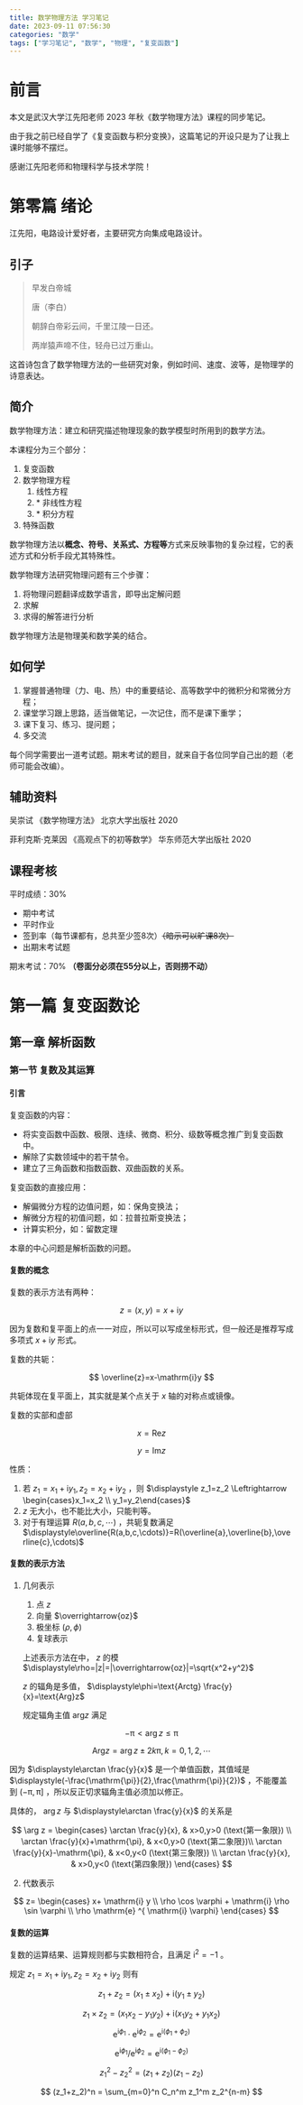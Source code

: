 ```yaml
---
title: 数学物理方法 学习笔记
date: 2023-09-11 07:56:30
categories: "数学"
tags: ["学习笔记", "数学", "物理", "复变函数"]
---
```


# 前言

本文是武汉大学江先阳老师 2023 年秋《数学物理方法》课程的同步笔记。

由于我之前已经自学了《复变函数与积分变换》，这篇笔记的开设只是为了让我上课时能够不摆烂。

感谢江先阳老师和物理科学与技术学院！

# 第零篇 绪论

江先阳，电路设计爱好者，主要研究方向集成电路设计。

## 引子

> 早发白帝城
>
> 唐（李白）
> 
> 朝辞白帝彩云间，千里江陵一日还。
> 
> 两岸猿声啼不住，轻舟已过万重山。

这首诗包含了数学物理方法的一些研究对象，例如时间、速度、波等，是物理学的诗意表达。

## 简介

数学物理方法：建立和研究描述物理现象的数学模型时所用到的数学方法。

本课程分为三个部分：

1. 复变函数
2. 数学物理方程
   1. 线性方程
   2. \* 非线性方程
   3. \* 积分方程
3. 特殊函数

数学物理方法以**概念、符号、关系式、方程等**方式来反映事物的复杂过程，它的表述方式和分析手段尤其特殊性。

数学物理方法研究物理问题有三个步骤：

1. 将物理问题翻译成数学语言，即导出定解问题
2. 求解
3. 求得的解答进行分析

数学物理方法是物理美和数学美的结合。

## 如何学

1. 掌握普通物理（力、电、热）中的重要结论、高等数学中的微积分和常微分方程；
2. 课堂学习跟上思路，适当做笔记，一次记住，而不是课下重学；
3. 课下复习、练习、提问题；
4. 多交流

每个同学需要出一道考试题。期末考试的题目，就来自于各位同学自己出的题（老师可能会改编）。

## 辅助资料

吴崇试 《数学物理方法》 北京大学出版社 2020

菲利克斯·克莱因 《高观点下的初等数学》 华东师范大学出版社 2020

## 课程考核

平时成绩：30%

* 期中考试
* 平时作业
* 签到率（每节课都有，总共至少签8次）~~（暗示可以旷课8次）~~
* 出期末考试题

期末考试：70% **（卷面分必须在55分以上，否则捞不动）**

# 第一篇 复变函数论

## 第一章 解析函数

### 第一节 复数及其运算

#### 引言

复变函数的内容：

* 将实变函数中函数、极限、连续、微商、积分、级数等概念推广到复变函数中。
* 解除了实数领域中的若干禁令。
* 建立了三角函数和指数函数、双曲函数的关系。

复变函数的直接应用：

* 解偏微分方程的边值问题，如：保角变换法；
* 解微分方程的初值问题，如：拉普拉斯变换法；
* 计算实积分，如：留数定理

本章的中心问题是解析函数的问题。

#### 复数的概念

复数的表示方法有两种：

$$
z=(x,y)=x+\mathrm{i}y
$$

因为复数和复平面上的点一一对应，所以可以写成坐标形式，但一般还是推荐写成多项式 $x+\mathrm{i}y$ 形式。

复数的共轭：

$$
\overline{z}=x-\mathrm{i}y
$$

共轭体现在复平面上，其实就是某个点关于 $x$ 轴的对称点或镜像。

复数的实部和虚部

$$
x=\text{Re}z
$$

$$
y=\text{Im}z
$$

性质：

1. 若 $z_1=x_1+\mathrm{i}y_1,z_2=x_2+\mathrm{i}y_2$ ，则 $\displaystyle z_1=z_2 \Leftrightarrow \begin{cases}x_1=x_2 \\ y_1=y_2\end{cases}$ 
2.  $z$ 无大小，也不能比大小，只能判等。
3. 对于有理运算 $R(a,b,c,\cdots)$ ，共轭复数满足 $\displaystyle\overline{R(a,b,c,\cdots)}=R(\overline{a},\overline{b},\overline{c},\cdots)$ 

#### 复数的表示方法

1. 几何表示
   1. 点 $z$ 
   2. 向量 $\overrightarrow{oz}$ 
   3. 极坐标 $(\rho,\phi)$ 
   4. 复球表示

    上述表示方法在中， $z$ 的模 $\displaystyle\rho=|z|=|\overrightarrow{oz}|=\sqrt{x^2+y^2}$ 

    $z$ 的辐角是多值， $\displaystyle\phi=\text{Arctg} \frac{y}{x}=\text{Arg}z$ 

    规定辐角主值 $\text{arg}z$ 满足

$$
-\mathrm{\pi} < \arg z \le \mathrm{\pi}
$$

$$
\text{Arg}z=\arg z \pm 2k \mathrm{\pi},k=0,1,2,\cdots
$$

因为 $\displaystyle\arctan \frac{y}{x}$ 是一个单值函数，其值域是 $\displaystyle(-\frac{\mathrm{\pi}}{2},\frac{\mathrm{\pi}}{2})$ ，不能覆盖到 $\displaystyle(-\mathrm{\pi},\mathrm{\pi}]$ ，所以反正切求辐角主值必须加以修正。

具体的， $\arg z$ 与 $\displaystyle\arctan \frac{y}{x}$ 的关系是

$$
\arg z = 
\begin{cases}
    \arctan \frac{y}{x}, & x>0,y>0 (\text{第一象限}) \\
    \arctan \frac{y}{x}+\mathrm{\pi}, & x<0,y>0 (\text{第二象限})\\
    \arctan \frac{y}{x}-\mathrm{\pi}, & x<0,y<0 (\text{第三象限}) \\
    \arctan \frac{y}{x}, & x>0,y<0 (\text{第四象限})
\end{cases}
$$

2. 代数表示
   
$$
z=
\begin{cases}
    x+ \mathrm{i} y \\
    \rho \cos \varphi +  \mathrm{i} \rho \sin \varphi \\
    \rho  \mathrm{e} ^{ \mathrm{i} \varphi}
\end{cases}
$$

#### 复数的运算

复数的运算结果、运算规则都与实数相符合，且满足 $\mathrm{i} ^2 = -1$ 。

规定 $z_1=x_1+\mathrm{i}y_1, z_2=x_2+\mathrm{i}y_2$ 则有

$$
z_1+z_2=(x_1\pm x_2)+\mathrm{i}(y_1\pm y_2)
$$

$$
z_1\times z_2=(x_1x_2-y_1y_2)+\mathrm{i}(x_1y_2+y_1x_2)
$$

$$
\mathrm{e}^{\mathrm{i}\phi_1} \cdot \mathrm{e}^{\mathrm{i}\phi_2} = \mathrm{e}^{\mathrm{i}(\phi_1+\phi_2)}
$$

$$
\mathrm{e}^{\mathrm{i}\phi_1} / \mathrm{e}^{\mathrm{i}\phi_2} = \mathrm{e}^{\mathrm{i}(\phi_1-\phi_2)}
$$

$$
z_1^2-z_2^2=(z_1+z_2)(z_1-z_2)
$$

$$
(z_1+z_2)^n = \sum_{m=0}^n C_n^m z_1^m z_2^{n-m}
$$